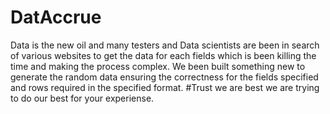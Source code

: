 # DatAccrue
Data is the new oil and many testers and Data scientists are been in search of various websites to get the data for each fields which is been killing the time and making the process complex. We been built something new to generate the random data ensuring the correctness for the fields specified and rows required in the specified format.
#Trust we are best 
we are trying to do our best for your experiense.
